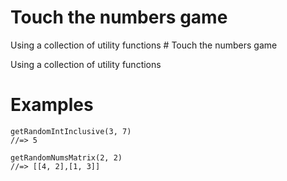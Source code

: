 # Touch the numbers game

Using a collection of utility functions # Touch the numbers game

Using a collection of utility functions
 
# Examples

```
getRandomIntInclusive(3, 7)
//=> 5
```  

```
getRandomNumsMatrix(2, 2)
//=> [[4, 2],[1, 3]]
```  
